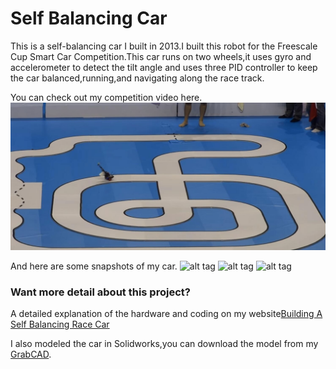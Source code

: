 # Self Balancing Car
This is a self-balancing car I built in 2013.I built this robot for the Freescale Cup Smart Car Competition.This car runs on two wheels,it uses gyro and accelerometer to detect the tilt angle and uses three PID controller to keep the car balanced,running,and navigating along the race track.

You can check out my competition video here.
[![Self Balancing Car](snapshots/video_snapshot.jpg)](https://youtu.be/HWOfQ2LwfWA)

And here are some snapshots of my car.
![alt tag](https://github.com/malichao/Self-Balancing-Car/blob/master/snapshots/render5.jpg)
![alt tag](https://github.com/malichao/Self-Balancing-Car/blob/master/snapshots/my%20car.jpg)
![alt tag](https://github.com/malichao/Self-Balancing-Car/blob/master/snapshots/diagram1.jpg)

### Want more detail about this project? ###

A detailed explanation of the hardware and coding on my website[Building A Self Balancing Race Car](http://lichaoma.com/2015/11/17/self-balancing-smart-car-based-on-freescale-mc9s12x128/)

I also modeled the car in Solidworks,you can download the model from my [GrabCAD](https://grabcad.com/library/self-balancing-car-1).
